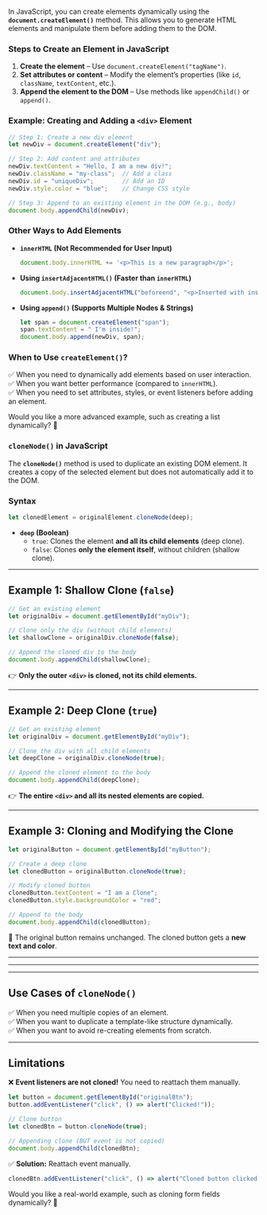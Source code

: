 In JavaScript, you can create elements dynamically using the **`document.createElement()`** method. This allows you to generate HTML elements and manipulate them before adding them to the DOM.

### **Steps to Create an Element in JavaScript**
1. **Create the element** – Use `document.createElement("tagName")`.
2. **Set attributes or content** – Modify the element’s properties (like `id`, `className`, `textContent`, etc.).
3. **Append the element to the DOM** – Use methods like `appendChild()` or `append()`.

### **Example: Creating and Adding a `<div>` Element**
```javascript
// Step 1: Create a new div element
let newDiv = document.createElement("div");

// Step 2: Add content and attributes
newDiv.textContent = "Hello, I am a new div!";
newDiv.className = "my-class";  // Add a class
newDiv.id = "uniqueDiv";        // Add an ID
newDiv.style.color = "blue";    // Change CSS style

// Step 3: Append to an existing element in the DOM (e.g., body)
document.body.appendChild(newDiv);
```

### **Other Ways to Add Elements**
- **`innerHTML` (Not Recommended for User Input)**
  ```javascript
  document.body.innerHTML += '<p>This is a new paragraph</p>';
  ```
- **Using `insertAdjacentHTML()` (Faster than `innerHTML`)**
  ```javascript
  document.body.insertAdjacentHTML("beforeend", "<p>Inserted with insertAdjacentHTML</p>");
  ```
- **Using `append()` (Supports Multiple Nodes & Strings)**
  ```javascript
  let span = document.createElement("span");
  span.textContent = " I'm inside!";
  document.body.append(newDiv, span);
  ```

### **When to Use `createElement()`?**
✅ When you need to dynamically add elements based on user interaction.  
✅ When you want better performance (compared to `innerHTML`).  
✅ When you need to set attributes, styles, or event listeners before adding an element.  

Would you like a more advanced example, such as creating a list dynamically? 🚀

### **`cloneNode()` in JavaScript**
The **`cloneNode()`** method is used to duplicate an existing DOM element. It creates a copy of the selected element but does not automatically add it to the DOM.

### **Syntax**
```javascript
let clonedElement = originalElement.cloneNode(deep);
```
- **`deep` (Boolean)**  
  - `true`: Clones the element **and all its child elements** (deep clone).  
  - `false`: Clones **only the element itself**, without children (shallow clone).  

---

## **Example 1: Shallow Clone (`false`)**
```javascript
// Get an existing element
let originalDiv = document.getElementById("myDiv");

// Clone only the div (without child elements)
let shallowClone = originalDiv.cloneNode(false);

// Append the cloned div to the body
document.body.appendChild(shallowClone);
```
👉 **Only the outer `<div>` is cloned, not its child elements.**

---

## **Example 2: Deep Clone (`true`)**
```javascript
// Get an existing element
let originalDiv = document.getElementById("myDiv");

// Clone the div with all child elements
let deepClone = originalDiv.cloneNode(true);

// Append the cloned element to the body
document.body.appendChild(deepClone);
```
👉 **The entire `<div>` and all its nested elements are copied.**

---

## **Example 3: Cloning and Modifying the Clone**
```javascript
let originalButton = document.getElementById("myButton");

// Create a deep clone
let clonedButton = originalButton.cloneNode(true);

// Modify cloned button
clonedButton.textContent = "I am a Clone";
clonedButton.style.backgroundColor = "red";

// Append to the body
document.body.appendChild(clonedButton);
```
🔹 The original button remains unchanged. The cloned button gets a **new text and color**.

---
---
---

## **Use Cases of `cloneNode()`**
✅ When you need multiple copies of an element.  
✅ When you want to duplicate a template-like structure dynamically.  
✅ When you want to avoid re-creating elements from scratch.  

---

## **Limitations**
❌ **Event listeners are not cloned!** You need to reattach them manually.
```javascript
let button = document.getElementById("originalBtn");
button.addEventListener("click", () => alert("Clicked!"));

// Clone button
let clonedBtn = button.cloneNode(true);

// Appending clone (BUT event is not copied)
document.body.appendChild(clonedBtn);
```
✅ **Solution:** Reattach event manually.
```javascript
clonedBtn.addEventListener("click", () => alert("Cloned button clicked!"));
```

Would you like a real-world example, such as cloning form fields dynamically? 🚀